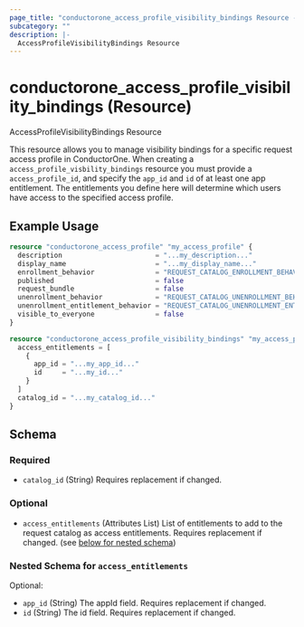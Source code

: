```yaml
---
page_title: "conductorone_access_profile_visibility_bindings Resource - conductorone"
subcategory: ""
description: |-
  AccessProfileVisibilityBindings Resource
---
```


# conductorone_access_profile_visibility_bindings (Resource)

AccessProfileVisibilityBindings Resource

This resource allows you to manage visibility bindings for a specific request access profile in ConductorOne.
When creating a `access_profile_visbility_bindings` resource you must provide a `access_profile_id`, and specify the `app_id` and `id` of at least one app entitlement.
The entitlements you define here will determine which users have access to the specified access profile.

## Example Usage

```terraform
resource "conductorone_access_profile" "my_access_profile" {
  description                       = "...my_description..."
  display_name                      = "...my_display_name..."
  enrollment_behavior               = "REQUEST_CATALOG_ENROLLMENT_BEHAVIOR_UNSPECIFIED"
  published                         = false
  request_bundle                    = false
  unenrollment_behavior             = "REQUEST_CATALOG_UNENROLLMENT_BEHAVIOR_UNSPECIFIED"
  unenrollment_entitlement_behavior = "REQUEST_CATALOG_UNENROLLMENT_ENTITLEMENT_BEHAVIOR_BYPASS"
  visible_to_everyone               = false
}
```

```terraform
resource "conductorone_access_profile_visibility_bindings" "my_access_profile_visibility_bindings" {
  access_entitlements = [
    {
      app_id = "...my_app_id..."
      id     = "...my_id..."
    }
  ]
  catalog_id = "...my_catalog_id..."
}
```

<!-- schema generated by tfplugindocs -->
## Schema

### Required

- `catalog_id` (String) Requires replacement if changed.

### Optional

- `access_entitlements` (Attributes List) List of entitlements to add to the request catalog as access entitlements. Requires replacement if changed. (see [below for nested schema](#nestedatt--access_entitlements))

<a id="nestedatt--access_entitlements"></a>
### Nested Schema for `access_entitlements`

Optional:

- `app_id` (String) The appId field. Requires replacement if changed.
- `id` (String) The id field. Requires replacement if changed.
